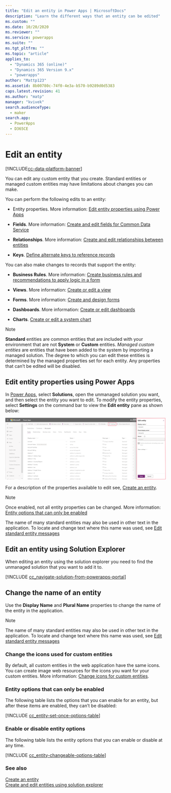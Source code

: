 ```yaml
---
title: "Edit an entity in Power Apps | MicrosoftDocs"
description: "Learn the different ways that an entity can be edited"
ms.custom: ""
ms.date: 10/20/2020
ms.reviewer: ""
ms.service: powerapps
ms.suite: ""
ms.tgt_pltfrm: ""
ms.topic: "article"
applies_to: 
  - "Dynamics 365 (online)"
  - "Dynamics 365 Version 9.x"
  - "powerapps"
author: "Mattp123"
ms.assetid: 8b00780c-74f0-4e3a-b570-b9289d0d5383
caps.latest.revision: 41
ms.author: "matp"
manager: "kvivek"
search.audienceType: 
  - maker
search.app: 
  - PowerApps
  - D365CE
---
```

# Edit an entity

[!INCLUDE[cc-data-platform-banner](../../includes/cc-data-platform-banner.md)]

You can edit any custom entity that you create. Standard entities or managed custom entities may have limitations about changes you can make.  

You can perform the following edits to an entity:

- Entity properties. More information: [Edit entity properties using Power Apps](#edit-entity-properties-using-power-apps)

- **Fields**. More information:  [Create and edit fields for Common Data Service](create-edit-fields.md)
  
- **Relationships**. More information:  [Create and edit relationships between entities](create-edit-entity-relationships.md)

- **Keys**. [Define alternate keys to reference records](define-alternate-keys-reference-records.md)
  
You can also make changes to records that support the entity:  

- **Business Rules**. More information: [Create business rules and recommendations to apply logic in a form](../model-driven-apps/create-business-rules-recommendations-apply-logic-form.md)

- **Views**. More information:  [Create or edit a view](../model-driven-apps/create-edit-views.md)
  
- **Forms**. More information:  [Create and design forms](../model-driven-apps/create-design-forms.md)

- **Dashboards**. More information: [Create or edit dashboards](../model-driven-apps/create-edit-dashboards.md)

- **Charts**. [Create or edit a system chart](../model-driven-apps/create-edit-system-chart.md)

> [!NOTE]
> **Standard** entities are common entities that are included with your environment that are not **System** or **Custom** entities. *Managed custom entities* are entities that have been added to the system by importing a managed solution. The degree to which you can edit these entities is determined by the managed properties set for each entity. Any properties that can’t be edited will be disabled.

## Edit entity properties using Power Apps

In [Power Apps](https://make.powerapps.com/?utm_source=padocs&utm_medium=linkinadoc&utm_campaign=referralsfromdoc), select **Solutions**, open the unmanaged solution you want, and then select the entity you want to edit. To modify the entity properties, select **Settings** on the command bar to view the **Edit entity** pane as shown below:

![Edit entity properties](media/edit-entity-properties-powerapps-portal-designer.png)

For a description of the properties available to edit see, [Create an entity](data-platform-create-entity.md#create-an-entity).

> [!NOTE]
> Once enabled, not all entity properties can be changed. More information: [Entity options that can only be enabled](#entity-options-that-can-only-be-enabled)
>
> The name of many standard entities may also be used in other text in the application. To locate and change text where this name was used, see [Edit standard entity messages](edit-system-entity-messages.md)


## Edit an entity using Solution Explorer

When editing an entity using the solution explorer you need to find the unmanaged solution that you want to add it to.

[!INCLUDE [cc_navigate-solution-from-powerapps-portal](../../includes/cc_navigate-solution-from-powerapps-portal.md)]
  
<a name="BKMK_ChangeEntityName"></a> 
  
## Change the name of an entity  

Use the **Display Name** and **Plural Name** properties to change the name of the entity in the application. 

> [!NOTE]
>  The name of many standard entities may also be used in other text in the application. To locate and change text where this name was used, see [Edit standard entity messages](edit-system-entity-messages.md)
  
<a name="BKMK_ChangeEntityIcon"></a>   

###  Change the icons used for custom entities  

By default, all custom entities in the web application have the same icons. You can create image web resources for the icons you want for your custom entities. More information:  [Change icons for custom entities](../model-driven-apps/change-custom-entity-icons.md).  
  
<a name="BKMK_EnableOptions"></a>  
 
###  Entity options that can only be enabled  

The following table lists the options that you can enable for an entity, but after these items are enabled, they can’t be disabled:  

[!INCLUDE [cc_entity-set-once-options-table](../../includes/cc_entity-set-once-options-table.md)] 
  
<a name="BKMK_EnableDisableOptions"></a>  
 
###  Enable or disable entity options  

The following table lists the entity options that you can enable or disable at any time.  

[!INCLUDE [cc_entity-changeable-options-table](../../includes/cc_entity-changeable-options-table.md)] 

### See also

[Create an entity](create-edit-entities.md)<br />
[Create and edit entities using solution explorer](create-edit-entities-solution-explorer.md)
